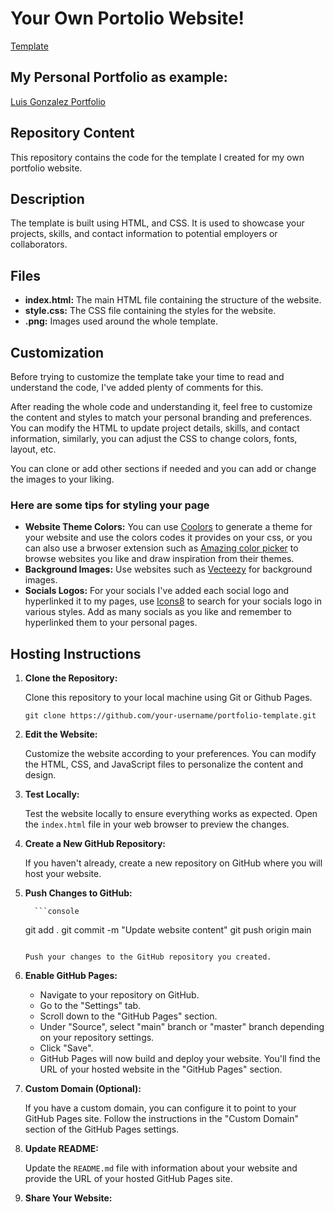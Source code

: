 # Your Own Portolio Website!

[Template](https://luisgon18.github.io/Create-Your-Own-Portfolio-Website-With-My-Template/)

## My Personal Portfolio as example:

[Luis Gonzalez Portfolio](https://luisgon18.github.io/Portfolio/)

## Repository Content

This repository contains the code for the template I created for my own portfolio website.

## Description

The template is built using HTML, and CSS. It is used to showcase your projects, skills, and contact information to potential employers or collaborators.

## Files 

- **index.html:** The main HTML file containing the structure of the website. 
- **style.css:** The CSS file containing the styles for the website.
- **.png:** Images used around the whole template.

 ## Customization
 
Before trying to customize the template take your time to read and understand the code, I've added plenty of comments for this.

After reading the whole code and understanding it, feel free to customize the content and styles to match your personal branding and preferences. You can modify the HTML to update project details, skills, and contact information, similarly, you can adjust the CSS to change colors, fonts, layout, etc.

You can clone or add other sections if needed and you can add or change the images to your liking.


### Here are some tips for styling your page

- **Website Theme Colors:** You can use [Coolors](https://coolors.co/) to generate a theme for your website and use the colors codes it provides on your css, or you can also use a brwoser extension such as [Amazing color picker](https://microsoftedge.microsoft.com/addons/detail/amazing-color-picker/ckanipeahakkplheflddneeekginnkod) to browse websites you like and draw inspiration from their themes.
- **Background Images:** Use websites such as [Vecteezy](https://www.vecteezy.com) for background images.
- **Socials Logos:** For your socials I've added each social logo and hyperlinked it to my pages, use [Icons8](https://icons8.com/icons) to search for your socials logo in various styles. Add as many socials as you like and remember to hyperlinked them to your personal pages.

## Hosting Instructions

1. **Clone the Repository:**

   Clone this repository to your local machine using Git or Github Pages.
   
   ```console
   git clone https://github.com/your-username/portfolio-template.git
   ```
   

2. **Edit the Website:**

   Customize the website according to your preferences. You can modify the HTML, CSS, and JavaScript files to personalize the content and design.

3. **Test Locally:**

   Test the website locally to ensure everything works as expected. Open the `index.html` file in your web browser to preview the changes.

4. **Create a New GitHub Repository:**

   If you haven't already, create a new repository on GitHub where you will host your website.

5. **Push Changes to GitHub:**

         ```console
   git add .
   git commit -m "Update website content"
   git push origin main
   ```

   Push your changes to the GitHub repository you created.

6. **Enable GitHub Pages:**

   - Navigate to your repository on GitHub.
   - Go to the "Settings" tab.
   - Scroll down to the "GitHub Pages" section.
   - Under "Source", select "main" branch or "master" branch depending on your repository settings.
   - Click "Save".
   - GitHub Pages will now build and deploy your website. You'll find the URL of your hosted website in the "GitHub Pages" section.

7. **Custom Domain (Optional):**

   If you have a custom domain, you can configure it to point to your GitHub Pages site. Follow the instructions in the "Custom Domain" section of the GitHub Pages settings.

8. **Update README:**

   Update the `README.md` file with information about your website and provide the URL of your hosted GitHub Pages site.

9. **Share Your Website:**
